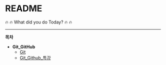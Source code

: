 # README
  

:fire: :fire: What did you do Today? :fire: :fire:
  

---
**목차**
- **Git_GitHub**
  - [Git](./Git.md)
  - [Git_Github_특강](./Git_Github_특강)